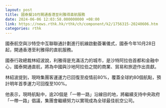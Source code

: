 ```yaml
---
layout: post
title: 國泰擬10月開通香港至利雅得直航服務
date: 2024-06-06 12:03:58.000000000 +08:00
link: https://news.rthk.hk/rthk/ch/component/k2/1756315-20240606.htm
categories: rthk
---
```


國泰航空與沙特空中互聯聯通計劃進行航線啟動簽署儀式，國泰今年10月28日起，開通香港至利雅得的直航服務。

國泰行政總裁林紹波說，利雅得是充滿活力的城市，是沙特阿拉伯首都和金融中心，國泰開通直航，將為中國與沙地阿拉伯之間的商業、貿易和旅遊作出貢獻。

林紹波提到，現時集團客運運力已回復至疫情前80%，覆蓋全球約80個航點，預計明年首季運力可回復至100%。

他表示，現時航點中，逾20個是「一帶一路」沿線目的地，將繼續支持中央政府「一帶一路」倡議，集團會繼續努力以實現成為全球最佳航空公司。
